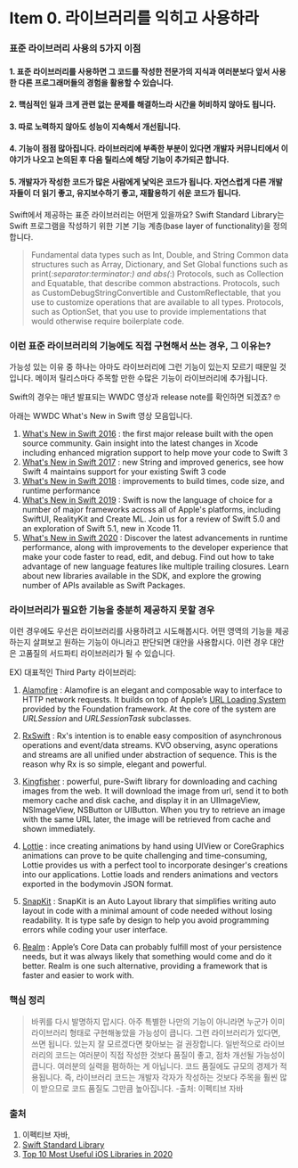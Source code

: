 # Item 0. 라이브러리를 익히고 사용하라



### 표준 라이브러리 사용의 5가지 이점

#### 1. 표준 라이브러리를 사용하면 그 코드를 작성한 전문가의 지식과 여러분보다 앞서 사용한 다른 프로그래머들의 경험을 활용할 수 있습니다.

#### 2. 핵심적인 일과 크게 관련 없는 문제를 해결하느라 시간을 허비하지 않아도 됩니다.

#### 3. 따로 노력하지 않아도 성능이 지속해서 개선됩니다.

#### 4. 기능이 점점 많아집니다. 라이브러리에 부족한 부분이 있다면 개발자 커뮤니티에서 이야기가 나오고 논의된 후 다음 릴리스에 해당 기능이 추가되곤 합니다.

#### 5. 개발자가 작성한 코드가 많은 사람에게 낯익은 코드가 됩니다. 자연스럽게 다른 개발자들이 더 읽기 좋고, 유지보수하기 좋고, 재활용하기 쉬운 코드가 됩니다. 

Swift에서 제공하는 표준 라이브러리는 어떤게 있을까요?
Swift Standard Library는 Swift 프로그램을 작성하기 위한 기본 기능 계층(base layer of functionality)을 정의합니다.

> Fundamental data types such as Int, Double, and String
> Common data structures such as Array, Dictionary, and Set
> Global functions such as print(_:separator:terminator:) and abs(_:)
> Protocols, such as Collection and Equatable, that describe common abstractions.
> Protocols, such as CustomDebugStringConvertible and CustomReflectable, that you use to customize operations that are available to all types.
> Protocols, such as OptionSet, that you use to provide implementations that would otherwise require boilerplate code.

### 이런 표준 라이브러리의 기능에도 직접 구현해서 쓰는 경우, 그 이유는?

가능성 있는 이유 중 하나는 아마도 라이브러리에 그런 기능이 있는지 모르기 때문일 것입니다. 메이저 릴리스마다 주목할 만한 수많은 기능이 라이브러리에 추가됩니다. 

Swift의 경우는 매년 발표되는 WWDC 영상과 release note를 확인하면 되겠죠? 🤓

아래는 WWDC What's New in Swift 영상 모음입니다. 
1. [What's New in Swift 2016](https://developer.apple.com/videos/play/wwdc2016/402/)
     : the first major release built with the open source community. Gain insight into the latest changes in Xcode including enhanced migration support to help move your code to Swift 3
2. [What's New in Swift 2017](https://developer.apple.com/videos/play/wwdc2017/402/)
     : new String and improved generics, see how Swift 4 maintains support for your existing Swift 3 code
3. [What's New in Swift 2018](https://developer.apple.com/videos/play/wwdc2018/401/)
     : improvements to build times, code size, and runtime performance
4. [What's New in Swift 2019](https://developer.apple.com/videos/play/wwdc2019/402/)
     : Swift is now the language of choice for a number of major frameworks across all of Apple's platforms, including SwiftUI, RealityKit and Create ML. Join us for a review of Swift 5.0 and an exploration of Swift 5.1, new in Xcode 11. 
5. [What's New in Swift 2020](https://developer.apple.com/videos/play/wwdc2020/10170/)
     : Discover the latest advancements in runtime performance, along with improvements to the developer experience that make your code faster to read, edit, and debug. Find out how to take advantage of new language features like multiple trailing closures. Learn about new libraries available in the SDK, and explore the growing number of APIs available as Swift Packages.


### 라이브러리가 필요한 기능을 충분히 제공하지 못할 경우
이런 경우에도 우선은 라이브러리를 사용하려고 시도해봅시다. 어떤 영역의 기능을 제공하는지 살펴보고 원하는 기능이 아니라고 판단되면 대안을 사용합시다. 이런 경우 대안은 고품질의 서드파티 라이브러리가 될 수 있습니다. 

EX) 대표적인 Third Party 라이브러리: 

1. [Alamofire](https://github.com/Alamofire/Alamofire)
   : Alamofire is an elegant and composable way to interface to HTTP network requests. It builds on top of Apple’s [URL Loading System](https://developer.apple.com/documentation/foundation/url_loading_system/) provided by the Foundation framework. At the core of the system are *URLSession* and *URLSessionTask* subclasses.

2. [RxSwift](https://github.com/ReactiveX/RxSwift)
   : Rx's intention is to enable easy composition of asynchronous operations and event/data streams. KVO observing, async operations and streams are all unified under abstraction of sequence. This is the reason why Rx is so simple, elegant and powerful.
   
3. [Kingfisher](https://github.com/onevcat/Kingfisher)
   : powerful, pure-Swift library for downloading and caching images from the web. It will download the image from url, send it to both memory cache and disk cache, and display it in an UIImageView, NSImageView, NSButton or UIButton. When you try to retrieve an image with the same URL later, the image will be retrieved from cache and shown immediately.
   
4. [Lottie](https://github.com/airbnb/lottie-ios)
   : ince creating animations by hand using UIView or CoreGraphics animations can prove to be quite challenging and time-consuming, Lottie provides us with a perfect tool to incorporate desinger's creations into our applications. Lottie loads and renders animations and vectors exported in the bodymovin JSON format.
   
5. [SnapKit](https://github.com/SnapKit/SnapKit)
   : SnapKit is an Auto Layout library that simplifies writing auto layout in code with a minimal amount of code needed without losing readability. It is type safe by design to help you avoid programming errors while coding your user interface.
   
6. [Realm](https://realm.io/)
   : Apple’s Core Data can probably fulfill most of your persistence needs, but it was always likely that something would come and do it better. Realm is one such alternative, providing a framework that is faster and easier to work with. 

### 핵심 정리

> 바퀴를 다시 발명하지 맙시다. 아주 특별한 나만의 기능이 아니라면 누군가 이미 라이브러리 형태로 구현해놓았을 가능성이 큽니다. 그런 라이브러리가 있다면, 쓰면 됩니다. 있는지 잘 모르겠다면 찾아보는 걸 권장합니다. 일반적으로 라이브러리의 코드는 여러분이 직접 작성한 것보다 품질이 좋고, 점차 개선될 가능성이 큽니다. 여러분의 실력을 폄하하는 게 아닙니다. 코드 품질에도 규모의 경제가 적용됩니다. 즉, 라이브러리 코드는 개발자 각자가 작성하는 것보다 주목을 훨씬 많이 받으므로 코드 품질도 그만큼 높아집니다.
-출처: 이펙티브 자바

### 출처
1. 이펙티브 자바, 
2. [Swift Standard Library](https://developer.apple.com/documentation/swift/swift_standard_library)
3. [Top 10 Most Useful iOS Libraries in 2020](https://infinum.com/the-capsized-eight/top-10-most-useful-iOS-libraries)